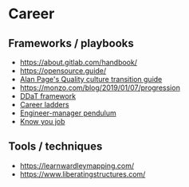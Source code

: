 # Career

## Frameworks / playbooks
- https://about.gitlab.com/handbook/
- https://opensource.guide/
- [Alan Page's Quality culture transition guide][1]
- https://monzo.com/blog/2019/01/07/progression
- [DDaT framework][2]
- [Career ladders][3]
- [Engineer-manager pendulum][4]
- [Know you job][5]

## Tools / techniques
- https://learnwardleymapping.com/
- https://www.liberatingstructures.com/

[1]:https://docs.google.com/spreadsheets/d/1_CkI1wjl0Q2WuOt7rZWINyDIWFzB0p6Z7t6HZEWnkDQ/edit#gid=1155920131
[2]:https://www.gov.uk/government/collections/digital-data-and-technology-profession-capability-framework
[3]:https://career-ladders.dev/engineering/
[4]:https://charity.wtf/2017/05/11/the-engineer-manager-pendulum/
[5]:https://charity.wtf/2021/03/07/know-your-one-job-and-do-it-first/